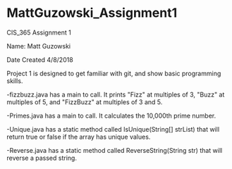 # MattGuzowski_Assignment1
CIS_365 Assignment 1

Name: Matt Guzowski

Date Created 4/8/2018

Project 1 is designed to get familiar with git, and show basic programming skills. 

-fizzbuzz.java has a main to call. It prints "Fizz" at multiples of 3, "Buzz" at multiples
	of 5, and "FizzBuzz" at multiples of 3 and 5. 
	
-Primes.java has a main to call. It calculates the 10,000th prime number.

-Unique.java has a static method called IsUnique(String[] strList) that will return
	true or false if the array has unique values. 
	
-Reverse.java has a static method called ReverseString(String str) that will reverse
	a passed string.
